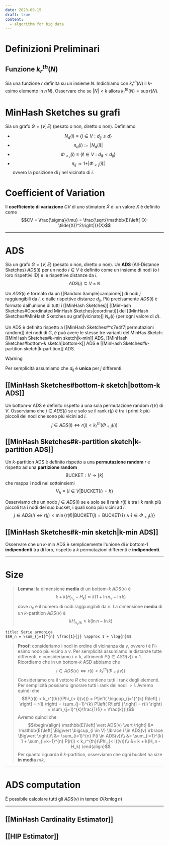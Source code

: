 ```yaml
---
date: 2023-09-15
draft: true
content:
  - algorithm for big data
---
```

# Definizioni Preliminari
## Funzione $k_r^{th}(N)$
Sia una funzione $r$ definita su un insieme $N$.
Indichiamo con $k_r^{th}(N)$ il $k$-esimo elemento in $r(N)$.
Osservare che se $\vert N \vert < k$ allora $k_r^{th}(N) = \sup r(N)$.

# MinHash Sketches su grafi
Sia un grafo $G = (V,E)$ (pesato o non, diretto o non).
Definiamo
- $$N_d(i) \equiv \lbrace j \in V: d_{ij} \leq d\rbrace$$
- $$n_d(i) := \vert N_d(i) \vert$$
- $$\Phi_{<j}(i) \equiv \lbrace \ell \in V : d_{i\ell} < d_{ij} \rbrace$$
- $$\pi_{ij} := 1 + \vert \Phi_{<j}(i) \vert$$ ovvero la posizione di $j$ nel vicinato di $i$.

# Coefficient of Variation
Il **coefficiente di variazione** $CV$ di uno stimatore $\tilde{X}$ di un valore $X$ è definito come $$CV = \frac{\sigma}{\mu} = \frac{\sqrt{\mathbb{E}\left[ (X-\tilde{X})^2\right]}}{X}$$

-----
# ADS
Sia un grafo $G = (V,E)$ (pesato o non, diretto o non).
Un **ADS** (All-Distance Sketches) $ADS(i)$ per un nodo $i \in V$ è definito come un insieme di nodi (o i loro rispettivi ID) e le rispettive distanze da $i$.
$$ADS(i) \subseteq V \times \mathbb{R}$$

Un $ADS(i)$ è formato da un [[Random Sample|campione]] di nodi $j$ raggiungibili da $i$, e dalle rispettive distanze $d_{ij}$.
Più precisamente $ADS(i)$ è formato dall'unione di tutti i [[MinHash Sketches]] [[MinHash Sketches#Coordinated MinHash Sketches|coordinati]] del [[MinHash Sketches#MinHash Sketches su grafi|vicinato]] $N_d(i)$ (per ogni valore di $d$).

Un ADS è definito rispetto a [[MinHash Sketches#^c7e4f7|permutazioni random]] dei nodi di $G$, è può avere le stesse tre varianti del MinHas Sketch: [[MinHash Sketches#$k$-min sketch|k-min]] ADS, [[MinHash Sketches#bottom-$k$ sketch|bottom-k]] ADS e [[MinHash Sketches#$k$-partition sketch|k-partition]] ADS.

> [!warning]
> Per semplicità assumiamo che $d_{ij}$ è **unica** per $j$ differenti.

## [[MinHash Sketches#bottom-$k$ sketch|bottom-k ADS]]
Un bottom-$k$ ADS è definito rispetto a una sola permutazione random $r(V)$ di $V$.
Osserviamo che $j \in ADS(i)$ se e solo se il rank $r(j)$ è tra i primi $k$ più piccoli dei nodi che sono più vicini ad $i$.
$$j \in ADS(i) \iff r(j) < k^{th}_r(\Phi_{<j}(i))$$

## [[MinHash Sketches#$k$-partition sketch|k-partition ADS]]
Un $k$-partition ADS è definito rispetto a una **permutazione random** $r$ e rispetto ad una **partizione random**
$$\text{BUCKET}: V \to \left[ k \right]$$
che mappa i nodi nei sottoinsiemi
$$V_h \equiv \lbrace i \in V \vert \text{BUCKET}(i) = h\rbrace$$

Osserviamo che un nodo $j \in ADS(i)$ se e solo se il rank $r(j)$ è tra i $k$ rank più piccoli tra i nodi del suo bucket, i quali sono più vicini ad $i$.
$$j \in ADS(i) \iff r(j) < \min \lbrace r(\ell) \vert \text{BUCKET}(j) = \text{BUCKET}(\ell) \land \ell \in \Phi_{<j}(i)\rbrace$$

## [[MinHash Sketches#$k$-min sketch|k-min ADS]]
Osservare che un $k$-min ADS è semplicemente l'unione di $k$ bottom-1 **indipendenti** tra di loro, rispetto a $k$ permutazioni differenti e **indipendenti**.

------
# Size
> **Lemma**: la dimensione **media** di un bottom-$k$ $ADS(v)$ è $$k + k(H_{n_v} - H_k) \approx k(1+\ln{n_v} - \ln{k})$$ dove $n_v$ è il numero di nodi raggiungibili da $v$.
> La dimensione **media** di un $k$-partition $ADS(v)$ è $$kH_{n_v/k} \approx k(\ln{n} -\ln{k})$$


```ad-info
title: Serie armonica
$$H_n = \sum_{j=1}^{n} \frac{1}{j} \approx 1 + \log{n}$$
```

> **Proof**: consideriamo i nodi in ordine di vicinanza da $v$, ovvero $i$ è l'i-esimo nodo più vicino a $v$.
> Per semplicità assumiamo le distanze tutte differenti, e consideriamo $i > k$, altrimenti $P(i \in ASD(v)) = 1$.
> Ricordiamo che in un bottom-$k$ ASD abbiamo che $$i \in ADS(v) \iff r(i) < k^{th}_r(\Phi_{<i}(v))$$
> Consideriamo ora il vettore $R$ che contiene tutti i rank degli elementi.
> Per semplicità possiamo ignorare tutti i rank dei nodi $> i$.
> Avremo quindi che $$P(r(i) < k_r^{th}(\Phi_{< i}(v))) = P\left( \bigcup_{j=1}^{k} R\left[ j \right] = r(i) \right) =  \sum_{j=1}^{k} P\left( R\left[ j \right] = r(i) \right) = \sum_{j=1}^{k}\frac{1}{i} = \frac{k}{i}$$
> Avremo quindi che
> $$\begin{align}
\mathbb{E}\left[ \vert ADS(v) \vert \right]
&= \mathbb{E}\left[ \Big\vert \bigcup_{i \in V} \lbrace i \in ADS(v) \rbrace  \Big\vert \right]\\
&= \sum_{i=1}^{n} P(i \in ADS(v))\\
&= \sum_{i=1}^{k} 1 + \sum_{i=k+1}^{n} P(r(i) < k_r^{th}(\Phi_{< i}(v)))\\
&= k + k(H_n - H_k)
\end{align}$$
> Per quanto riguarda il $k$-partition, osserviamo che ogni bucket ha size **in media** $n/k$.


-----
# ADS computation
È possibile calcolare tutti gli $ADS(v)$ in tempo $O(km\log{n})$

------
## [[MinHash Cardinality Estimator]]
## [[HIP Estimator]]